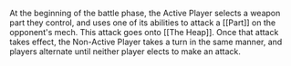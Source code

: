 At the beginning of the battle phase, the Active Player selects a weapon part they control, and uses one of its abilities to attack a [[Part]] on the opponent's mech. This attack goes onto [[The Heap]]. 
Once that attack takes effect, the Non-Active Player takes a turn in the same manner, and players alternate until neither player elects to make an attack. 